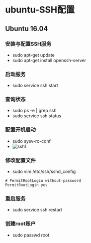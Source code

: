 # ubuntu-SSH配置

## Ubuntu 16.04
### 安装与配置SSH服务
* sudo apt-get update
* sudo apt-get install openssh-server

### 启动服务
* sudo service ssh start

### 查询状态
* sudo ps -e | grep ssh
* sudo service ssh status

### 配置开机启动
* sudo sysv-rc-conf
* ![ssh1]()

### 修改配置文件
* sudo vim /etc/ssh/sshd_config

```
# PermitRootLogin without-password
PermitRootLogin yes
```

### 重启服务
* sudo service ssh restart

### 创建root账户
* sudo passwd root
